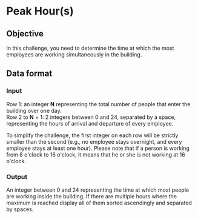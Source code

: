 # Peak Hour(s)

## Objective

In this challenge, you need to determine the time at which the most employees are working simultaneously in the building.

## Data format

### Input
Row 1: an integer **N** representing the total number of people that enter the building over one day.  
Row 2 to **N** + 1: 2 integers between 0 and 24, separated by a space, representing the hours of arrival and departure of every employee.
  
To simplify the challenge, the first integer on each row will be strictly smaller than the second (e.g., no employee stays overnight, and every employee stays at least one hour). Please note that if a person is working from 8 o'clock to 16 o'clock, it means that he or she is not working at 16 o'clock.

### Output
An integer between 0 and 24 representing the time at which most people are working inside the building. If there are multiple hours where the maximum is reached display all of them sorted ascendingly and separated by spaces.
